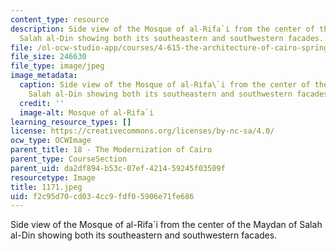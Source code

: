 ```yaml
---
content_type: resource
description: Side view of the Mosque of al-Rifa`i from the center of the Maydan of
  Salah al-Din showing both its southeastern and southwestern facades.
file: /ol-ocw-studio-app/courses/4-615-the-architecture-of-cairo-spring-2002/f2c95d70cd034cc9fdf05906e71fe686_1171.jpeg
file_size: 246630
file_type: image/jpeg
image_metadata:
  caption: Side view of the Mosque of al-Rifa\`i from the center of the Maydan of
    Salah al-Din showing both its southeastern and southwestern facades.
  credit: ''
  image-alt: Mosque of al-Rifa`i
learning_resource_types: []
license: https://creativecommons.org/licenses/by-nc-sa/4.0/
ocw_type: OCWImage
parent_title: 18 - The Modernization of Cairo
parent_type: CourseSection
parent_uid: da2df894-b53c-07ef-4214-59245f03509f
resourcetype: Image
title: 1171.jpeg
uid: f2c95d70-cd03-4cc9-fdf0-5906e71fe686
---
```

Side view of the Mosque of al-Rifa`i from the center of the Maydan of Salah al-Din showing both its southeastern and southwestern facades.